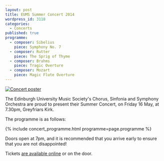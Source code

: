 ```yaml
---
layout: post
title: EUMS Summer Concert 2014
wordpress_id: 3118
categories: 
  - Concerts
published: true
programme:
  - composer: Sibelius
    piece: Symphony No. 7
  - composer: Rutter
    piece: The Sprig of Thyme
  - composer: Brahms
    piece: Tragic Overture
  - composer: Mozart
    piece: Magic Flute Overture
---
```


<a title="buy tickets online" href="http://www.ticketsource.co.uk/event/56813">
  <img src="{{ site.external_assets }}/posters/20140516_summer.jpg" alt="Concert poster">
</a>

The Edinburgh University Music Society's Chorus, Sinfonia and Symphony
Orchestra are proud to present their Summer Concert, on Friday 16 May, at
7.30pm, Greyfriars Kirk.

The programme is as follows:

{% include concert_programme.html programme=page.programme %}

Doors open at 7pm, and it is recommended that you arrive early to ensure that
you are not disappointed!

Tickets [are available online](http://www.ticketsource.co.uk/event/56813) or
on the door.
